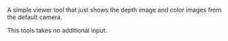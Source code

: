 A simple viewer tool that just shows the depth image and color images from the default camera.

This tools takes no additional input.